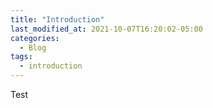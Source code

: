 ```yaml
---
title: "Introduction"
last_modified_at: 2021-10-07T16:20:02-05:00
categories:
  - Blog
tags:
  - introduction
---
```


Test
